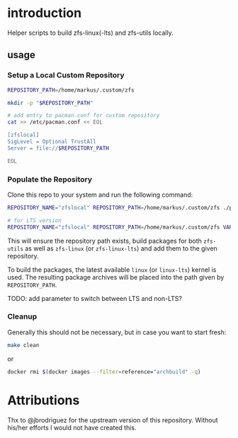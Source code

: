 # introduction

Helper scripts to build zfs-linux(-lts) and zfs-utils locally.

## usage

### Setup a Local Custom Repository

```bash
REPOSITORY_PATH=/home/markus/.custom/zfs

mkdir -p "$REPOSITORY_PATH"

# add entry to pacman.conf for custom repository
cat >> /etc/pacman.conf << EOL

[zfslocal]
SigLevel = Optional TrustAll
Server = file://$REPOSITORY_PATH

EOL
```

### Populate the Repository

Clone this repo to your system and run the following command:


```bash
REPOSITORY_NAME="zfslocal" REPOSITORY_PATH=/home/markus/.custom/zfs ./populate-package-repository.sh

# for LTS version
REPOSITORY_NAME="zfslocal" REPOSITORY_PATH=/home/markus/.custom/zfs VARIANT="lts" ./populate-package-repository.sh
```

This will ensure the repository path exists, build packages for both `zfs-utils` as well
 as `zfs-linux` (or `zfs-linux-lts`) and add them to the given repository.

To build the packages, the latest available `linux` (or `linux-lts`) kernel is used.
The resulting package archives will be placed into the path given by `REPOSITORY_PATH`.

TODO: add parameter to switch between LTS and non-LTS?

### Cleanup

Generally this should not be necessary, but in case you want to start fresh:

```bash
make clean
```

or

```bash
docker rmi $(docker images --filter=reference="archbuild" -q)
```

# Attributions

Thx to @jbrodriguez for the upstream version of this repository.
Without his/her efforts I would not have created this.
